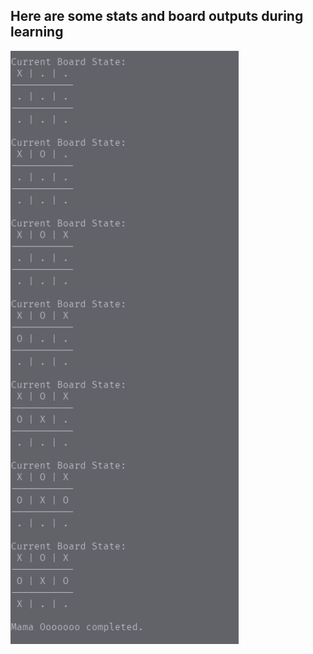 ## Here are some stats and board outputs during learning
![RESULT](https://github.com/CHIRANJEET1729DAS/Reinforcement_learning_--via-C/blob/main/Results/Temporal_difference/TicTacToe/result_2.png)
